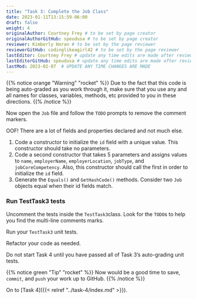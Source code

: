 ```yaml
---
title: "Task 3: Complete the Job Class"
date: 2023-01-11T13:15:59-06:00
draft: false
weight: 4
originalAuthor: Courtney Frey # to be set by page creator
originalAuthorGitHub: speudusa # to be set by page creator
reviewer: Kimberly Horan # to be set by the page reviewer
reviewerGitHub: codinglikeagirl42 # to be set by the page reviewer
lastEditor: Courtney Frey # update any time edits are made after review
lastEditorGitHub: speudusa # update any time edits are made after review
lastMod: 2023-02-07  # UPDATE ANY TIME CHANGES ARE MADE
---
```


{{% notice orange "Warning" "rocket" %}}
Due to the fact that this code is being auto-graded as you work through it, make sure that you use any and all names for classes, variables, methods, etc provided to you in these directions.
{{% /notice %}}

Now open the `Job` file and follow the `TODO` prompts to remove the comment markers. 

OOF! There are a lot of fields and properties declared and not much else.

1. Code a constructor to initialize the `id` field with a unique value. This constructor should take no parameters.
1. Code a second constructor that takes 5 parameters and assigns values to `name`, `employerName`, `employerLocation`, `jobType`, and `jobCoreCompetency`. Also, this constructor should call the first in order to initialize the `id` field.
1. Generate the `Equals()` and `GetHashCode()` methods. Consider two `Job` objects equal when their id fields match.

### Run TestTask3 tests

Uncomment the tests inside the `TestTask3`class.  Look for the `TODO`s to help you find the multi-line comments marks.

Run your `TestTask3` unit tests. 

Refactor your code as needed. 

Do not start Task 4 until you have passed all of Task 3’s auto-grading unit tests.

{{% notice green "Tip" "rocket" %}}
Now would be a good time to save, `commit`, and `push` your work up to GitHub.
{{% /notice %}}

On to [Task 4]({{< relref "../task-4/index.md" >}}).